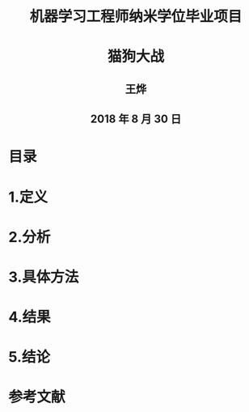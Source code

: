 # <center>机器学习工程师纳米学位毕业项目</center>
# <center>猫狗大战</centor>



## <center>王烨</center>
## <center>2018 年 8 月 30 日</center>

# 目录


# 1.定义
# 2.分析
# 3.具体方法
# 4.结果
# 5.结论
# 参考文献